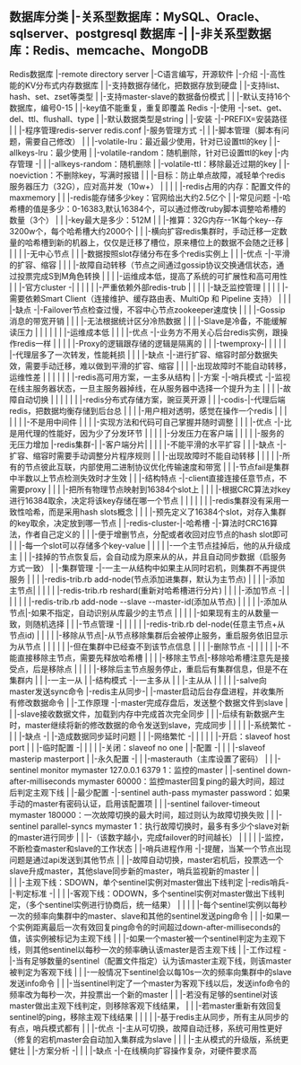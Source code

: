 数据库分类
        |-关系型数据库：MySQL、Oracle、sqlserver、postgresql
数据库 -|
        |-非关系型数据库：Redis、memcache、MongoDB
---------------------------------------------------------------------------------------------------------------------------
Redis数据库
                |-remote directory server
                |-C语言编写，开源软件
        |-介绍 -|-高性能的KV分布式内存数据库
        |       |-支持数据存储化，把数据存放到硬盘
        |       |-支持list、hash、set、zset等类型
        |       |-支持master-slave的数据备份模式
        |
        |       |-默认支持16个数据库，编号0-15
        |       |-key值不能重复，重复即覆盖
Redis  -|-使用 -|-set、get、del、ttl、flushall、type
        |       |-默认数据类型是string
        |
        |-安装 -|-PREFIX=安装路径
        |
        |               |-程序管理redis-server redis.conf
        |-服务管理方式 -| 
        |               |-脚本管理（脚本有问题，需要自己修改）
        |
        |           |-volatile-lru：最近最少使用，针对已设置ttl的key
        |           |-allkeys-lru：最少使用
        |           |-volatile-random：随机删除，针对已设置ttl的key
        |-内存管理 -|
        |           |-allkeys-random：随机删除
        |           |-volatile-ttl：移除最近过期的key
        |           |-noeviction：不删除key，写满时报错
        |
        |           |-目标：防止单点故障，减轻单个redis服务器压力（32G），应对高并发（10w+）
        |           |
        |           |           |-redis占用的内存：配置文件的maxmemory
        |           |           |-redis能存储多少key：官网给出大约2.5亿个
        |           |-常见问题 -|-哈希槽的值是多少：0-16383,默认16384个，可以通过修改ruby脚本调整哈希槽的数量（3个）
        |           |           |-key最大是多少：512M
        |           |           |-推算：32G内存--1K每个key--存3200w个，每个哈希槽大约2000个
        |           |           |-横向扩容redis集群时，手动迁移一定数量的哈希槽到新的机器上，仅仅是迁移了槽位，原来槽位上的数据不会随之迁移
        |           |
        |           |                               |-无中心节点
        |           |                               |-数据按照slot存储分布在多个redis实例上
        |           |                       |-优点 -|-平滑的扩容、缩容
        |           |                       |       |-故障自动转移（节点之间通过gossip协议交换通信状态，通过投票完成S到M角色转换
        |           |                       |       |-运维成本低，提高了系统的可扩展性和高可用性
        |           |       |-官方cluster  -|
        |           |       |               |       |-严重依赖外部redis-trub
        |           |       |               |       |-缺乏监控管理
        |           |       |               |       |-需要依赖Smart Client（连接维护、缓存路由表、MultiOp 和 Pipeline 支持）
        |           |       |               |-缺点 -|-Failover节点检查过慢，不容中心节点zookeeper速度快
        |           |       |                       |-Gossip消息的带宽开销
        |           |       |                       |-无法根据统计区分冷热数据
        |           |       |                       |-Slave是冷备，不能缓解读压力
        |           |       |
        |           |       |                   |-运维成本低
        |           |       |           |-优点 -|-业务方不用关心后台redis实例，跟操作redis一样
        |           |       |           |       |-Proxy的逻辑跟存储的逻辑是隔离的
        |           |       |-twemproxy-|
        |           |       |           |       |-代理层多了一次转发，性能耗损
        |           |       |           |-缺点 -|-进行扩容、缩容时部分数据失效，需要手动迁移，难以做到平滑的扩容、缩容
        |           |       |                   |-出现故障时不能自动转移，运维性差
        |           |       |
        |           |       |           |-redis高可用方案，一主多从结构
        |           |-方案 -|-哨兵模式 -|-监视在线主服务器状态，一旦主服务器掉线，在从服务器中选择一个提升为主
        |           |       |           |-故障自动切换
        |           |       |
        |           |       |       |-redis分布式存储方案，豌豆荚开源
        |           |       |-codis-|-代理后端redis，把数据均衡存储到后台总
        |           |       |       |-用户相对透明，感觉在操作一个redis
        |           |       |
        |           |       |                   |-不是用中间件
        |           |       |                   |-实现方法和代码可自己掌握并随时调整
        |           |       |           |-优点 -|-比是用代理的性能好，因为少了分发环节
        |           |       |           |       |-分发压力在客户端
        |           |       |           |       |-服务的无压力增加
        |-redis集群-|       |-客户端分片|
        |           |                   |       |-不能平滑的水平扩容
        |           |                   |-缺点 -|-扩容、缩容时需要手动调整分片程序规则
        |           |                           |-出现故障时不能自动转移
        |           |
        |           |                           |-所有的节点彼此互联，内部使用二进制协议优化传输速度和带宽
        |           |                           |-节点fail是集群中半数以上节点检测失效时才生效
        |           |               |-结构特点 -|-client直接连接任意节点，不需要proxy
        |           |               |           |-把所有物理节点映射到16384个slot上
        |           |               |           |-根据CRC算法对key进行16384取余，决定将该key存储在哪一个节点
        |           |               |
        |           |               |           |-redis集群没有采用一致性哈希，而是采用hash slots概念
        |           |               |           |-预先定义了16384个slot，对存入集群的key取余，决定放到哪一节点
        |           |-redis-cluster-|-哈希槽   -|-算法时CRC16算法，作者自己定义的
        |                           |           |-便于增删节点，分配或者收回对应节点的hash slot即可
        |                           |           |-每一个slot可以存储多个key-value
        |                           |
        |                           |           |-一个主节点挂掉后，他的从升级成主
        |                           |           |-挂掉的节点恢复后，会自动成为原来从的从，并且自动同步数据（启服务方式一致）
        |                           |-集群管理 -|-一主一从结构中如果主从同时宕机，则集群不再提供服务
        |                           |           |                                   |-redis-trib.rb add-node(节点添加进集群，默认为主节点)
        |                           |           |                       |-添加主节点|
        |                           |           |                       |           |-redis-trib.rb reshard(重新对哈希槽进行分片)
        |                           |           |           |-添加节点 -|
        |                           |           |           |           |           |-redis-trib.rb add-node --slave --master-id(添加从节点)
        |                           |           |           |           |-添加从节点|-如果不指定，自动识别从库最少的主节点
        |                           |           |           |                       |-如果现有主的从数量一致，则随机选择
        |                           |           |-节点管理 -|
        |                           |           |           |                       |-redis-trib.rb del-node(任意主节点+从节点id)
        |                           |           |           |           |-移除从节点|-从节点移除集群后会被停止服务，重启服务依旧显示为从节点
        |                           |           |           |           |           |-但在集群中已经查不到该节点信息
        |                           |           |           |-删除节点 -|
        |                           |           |                       |           |-不能直接移除主节点，需要先释放哈希槽
        |                           |           |                       |-移除主节点|-移除哈希槽注意先是接受点，后是移除点
        |                           |           |                       |           |-移除后主节点服务停止，重启后有集群信息，但是不在集群内
        |
        |                           |-一主一从
        |               |-结构模式 -|-一主多从
        |               |           |-主从从
        |               |
        |               |           |-salve向master发送sync命令
        |-redis主从同步-|           |-master启动后台存盘进程，并收集所有修改数据命令
        |               |-工作原理 -|-master完成存盘后，发送整个数据文件到slave
        |               |           |-slave接收数据文件，加载到内存中完成首次完全同步
        |               |           |-后续有新数据产生时，master继续将新的修改数据的命令发送到slave，完成同步
        |               |
        |               |       |-系统繁忙 -|
        |               |-缺点 -|           |-造成数据同步延时问题
        |               |       |-网络繁忙 -|
        |               |
        |               |                   |-开启：slaveof host port
        |               |       |-临时配置 -|
        |               |       |           |-关闭：slaveof no one
        |               |-配置 -|
        |                       |           |-slaveof masterip masterport
        |                       |-永久配置 -|
        |                                   |-masterauth（主库设置了密码）
        |
        |                       |-sentinel monitor mymaster 127.0.0.1 6379 1：监控的master
        |                       |-sentinel down-after-milliseconds mymaster 60000：监控master回复ping的最大时间，超过后判定主观下线
        |           |-最少配置 -|-sentinel auth-pass mymaster password：如果手动的master有密码认证，启用该配置项
        |           |           |-sentinel failover-timeout mymaster 180000：一次故障切换的最大时间，超过则认为故障切换失败
        |           |           |-sentinel parallel-syncs mymaster 1：执行故障切换时，最多有多少个slave对新的master进行同步
        |           |           |-（该数字越小，完成failover的时间越长）
        |           |
        |           |               |-监控，不断检查master和slave的工作状态
        |           |-哨兵进程作用 -|-提醒，当某一个节点出现问题是通过api发送到其他节点
        |           |               |-故障自动切换，master宕机后，投票选一个slave升成master，其他slave同步新的master，哨兵监视新的master
        |           |   
        |           |           |-主观下线：SDOWN，单个sentinel实例对master做出下线判定
        |-redis哨兵-|-判定标准 -|
        |           |           |-客观下线：ODOWN，多个sentinel实例对master做出下线判定，（多个sentinel实例进行协商后，统一结果）
        |           |
        |           |           |-每个sentinel实例以每秒一次的频率向集群中的master、slave和其他的sentinel发送ping命令
        |           |           |-如果一个实例距离最后一次有效回复ping命令的时间超过down-after-milliseconds的值，该实例被标记为主观下线
        |           |           |-如果一个master被一个sentinel判定为主观下线，则其他sentinel以每秒一次的频率确认该master是否主观下线
        |           |-工作过程 -|-当有足够数量的sentinel（配置文件指定）认为该master主观下线，则该master被判定为客观下线
        |           |           |-一般情况下sentinel会以每10s一次的频率向集群中的slave发送info命令
        |           |           |-当sentinel判定了一个master为客观下线以后，发送info命令的频率改为每秒一次，并投票出一个新的master
        |           |           |-若没有足够的sentinel对该master做出主观下线判定，则移除客观下线结果，
        |           |           |-若master重新有效回复sentinel的ping，移除主观下线结果
        |           |
        |           |                   |-基于redis主从同步，所有主从同步的有点，哨兵模式都有
        |           |           |-优点 -|-主从可切换，故障自动迁移，系统可用性更好（修复的宕机master会自动加入集群成为slave
        |           |           |       |-主从模式的升级版，系统更健壮
        |           |-方案分析 -|
        |           |           |-缺点 -|-在线横向扩容操作复杂，对硬件要求高
